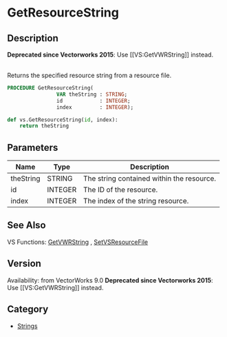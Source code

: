 # GetResourceString

## Description
<b>Deprecated since Vectorworks 2015</b>: Use [[VS:GetVWRString]] instead.

<br>
Returns the specified resource string from a resource file.

```pascal
PROCEDURE GetResourceString(
				VAR theString : STRING;
				id            : INTEGER;
				index         : INTEGER);
```

```python
def vs.GetResourceString(id, index):
    return theString
```

## Parameters
|Name|Type|Description|
|---|---|---|
|theString|STRING|The string contained within the resource.|
|id|INTEGER|The ID of the resource.|
|index|INTEGER|The index of the string resource.|

## See Also
VS Functions:
[GetVWRString](GetVWRString.md) , 
[SetVSResourceFile](SetVSResourceFile.md)

## Version
Availability: from VectorWorks 9.0
<b>Deprecated since Vectorworks 2015</b>: Use [[VS:GetVWRString]] instead.

## Category
* [Strings](../Categories/Strings.md)
